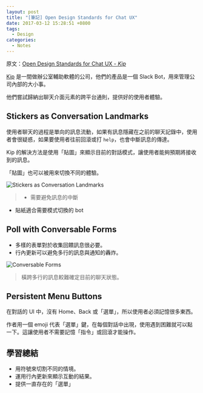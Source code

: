 ```yaml
---
layout: post
title: "[筆記] Open Design Standards for Chat UX"
date: 2017-03-12 15:28:51 +0800
tags:
  - Design
categories:
  - Notes
---
```


原文：[Open Design Standards for Chat UX - *Kip*](https://hackernoon.com/open-design-standards-for-chat-ux-f9f786b3a68e)

[Kip] 是一間做辦公室輔助軟體的公司，他們的產品是一個 Slack Bot，用來管理公司內部的大小事。

他們嘗試歸納出聊天介面元素的跨平台通則，提供好的使用者體驗。

## Stickers as Conversation Landmarks

使用者聊天的過程是單向的訊息流動，如果有訊息隱藏在之前的聊天記錄中，使用者會很疑惑，如果要使用者往前回滾或打 `help`，也會中斷訊息的傳達。

Kip 的解決方法是使用「貼圖」來顯示目前的對話模式，讓使用者能夠預期將接收到的訊息。

「貼圖」也可以被用來切換不同的體驗。

![Stickers as Conversation Landmarks](https://cdn-images-1.medium.com/max/1000/1*cAIRjUZr_mzDoVQHu-Vh6A.jpeg)

> - 需要避免訊息的中斷
- 貼紙適合需要模式切換的 bot

## Poll with Conversable Forms

- 多樣的表單對於收集回饋訊息很必要。
- 行內更新可以避免多行的訊息與通知的轟炸。

![Conversable Forms](https://cdn-images-1.medium.com/max/800/1*xZ8tmKGFsYbcH9xMzu_cFw.gif)

> 橫跨多行的訊息較難確定目前的聊天狀態。

## Persistent Menu Buttons

在對話的 UI 中，沒有 Home、Back 或「選單」，所以使用者必須記憶很多東西。

作者用一個 emoji 代表「選單」鍵，在每個對話中出現，使用遇到困難就可以點一下。這讓使用者不需要記憶「指令」或回滾才能操作。

## 學習總結

- 用符號來切割不同的情境。
- 運用行內更新來顯示互動的結果。
- 提供一直存在的「選單」

[Kip]: https://kipthis.com/

